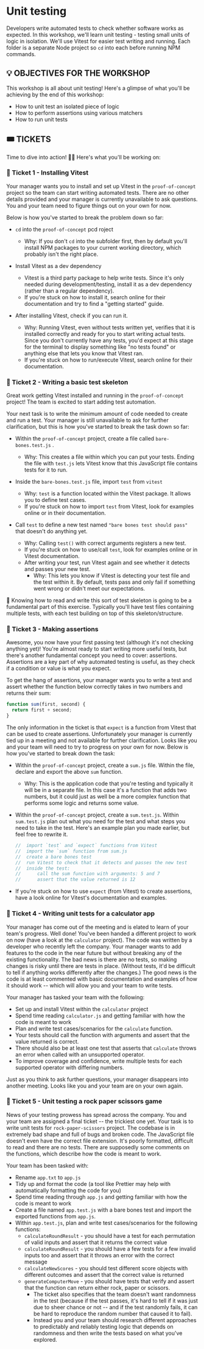 # Unit testing

Developers write automated tests to check whether software works as expected. In this workshop, we'll learn unit testing - testing small units of logic in isolation. We'll use Vitest for easier test writing and running. Each folder is a separate Node project so `cd` into each before running NPM commands.

## 💡 OBJECTIVES FOR THE WORKSHOP

This workshop is all about unit testing! Here's a glimpse of what you'll be achieving by the end of this workshop:

- How to unit test an isolated piece of logic
- How to perform assertions using various matchers
- How to run unit tests

## 🎟️ TICKETS

Time to dive into action! 🏊‍♂️ Here's what you'll be working on:

### 🎫 Ticket 1 - Installing Vitest

Your manager wants you to install and set up Vitest in the `proof-of-concept` project so the team can start writing automated tests. There are no other details provided and your manager is currently unavailable to ask questions. You and your team need to figure things out on your own for now.

Below is how you've started to break the problem down so far:

- `cd` into the `proof-of-concept` pcd roject
  - Why: If you don't `cd` into the subfolder first, then by default you'll install NPM packages to your current working directory, which probably isn't the right place.
- Install Vitest as a dev dependency

  - Vitest is a third party package to help write tests. Since it's only needed during development/testing, install it as a dev dependency (rather than a regular dependency).
  - If you're stuck on how to install it, search online for their documentation and try to find a "getting started" guide.

- After installing Vitest, check if you can run it.

  - Why: Running Vitest, even without tests written yet, verifies that it is installed correctly and ready for you to start writing actual tests. Since you don't currently have any tests, you'd expect at this stage for the terminal to display something like "no tests found" or anything else that lets you know that Vitest ran.
  - If you're stuck on how to run/execute Vitest, search online for their documentation.

### 🎫 Ticket 2 - Writing a basic test skeleton

Great work getting Vitest installed and running in the `proof-of-concept` project! The team is excited to start adding test automation.

Your next task is to write the minimum amount of code needed to create and run a test. Your manager is still unavailable to ask for further clarification, but this is how you've started to break the task down so far:

- Within the `proof-of-concept` project, create a file called `bare-bones.test.js` .
  - Why: This creates a file within which you can put your tests. Ending the file with `test.js` lets Vitest know that this JavaScript file contains tests for it to run.
- Inside the `bare-bones.test.js` file, import `test` from `vitest`
  - Why: `test` is a function located within the Vitest package. It allows you to define test cases.
  - If you're stuck on how to import `test` from Vitest, look for examples online or in their documentation.
- Call `test` to define a new test named `"bare bones test should pass"` that doesn't do anything yet.

  - Why: Calling `test()` with correct arguments registers a new test.
  - If you're stuck on how to use/call `test`, look for examples online or in Vitest documentation.
  - After writing your test, run Vitest again and see whether it detects and passes your new test.
    - Why: This lets you know if Vitest is detecting your test file and the test within it. By default, tests pass and only fail if something went wrong or didn't meet our expectations.

🎯 Knowing how to read and write this sort of test skeleton is going to be a fundamental part of this exercise. Typically you'll have test files containing multiple tests, with each test building on top of this skeleton/structure.

### 🎫 Ticket 3 - Making assertions

Awesome, you now have your first passing test (although it's not checking anything yet)! You're almost ready to start writing more useful tests, but there's another fundamental concept you need to cover: assertions. Assertions are a key part of why automated testing is useful, as they check if a condition or value is what you expect.

To get the hang of assertions, your manager wants you to write a test and assert whether the function below correctly takes in two numbers and returns their sum:

```js
function sum(first, second) {
  return first + second;
}
```

The only information in the ticket is that `expect` is a function from Vitest that can be used to create assertions. Unfortunately your manager is currently tied up in a meeting and not available for further clarification. Looks like you and your team will need to try to progress on your own for now. Below is how you've started to break down the task:

- Within the `proof-of-concept` project, create a `sum.js` file. Within the file, declare and export the above `sum` function.
  - Why: This is the application code that you're testing and typically it will be in a separate file. In this case it's a function that adds two numbers, but it could just as well be a more complex function that performs some logic and returns some value.
- Within the `proof-of-concept` project, create a `sum.test.js`. Within `sum.test.js` plan out what you need for the test and what steps you need to take in the test. Here's an example plan you made earlier, but feel free to rewrite it.

  ```js
  //  import `test` and `expect` functions from Vitest
  //  import the `sum` function from sum.js
  //  create a bare bones test
  //  run Vitest to check that it detects and passes the new test
  //  inside the test:
  //      call the sum function with arguments: 5 and 7
  //      assert that the value returned is 12
  ```

- If you're stuck on how to use `expect` (from Vitest) to create assertions, have a look online for Vitest's documentation and examples.

### 🎫 Ticket 4 - Writing unit tests for a calculator app

Your manager has come out of the meeting and is elated to learn of your team's progress. Well done! You've been handed a different project to work on now (have a look at the `calculator` project). The code was written by a developer who recently left the company. Your manager wants to add features to the code in the near future but without breaking any of the existing functionality. The bad news is there are no tests, so making changes is risky until there are tests in place. (Without tests, it'd be difficult to tell if anything works differently after the changes.) The good news is the code is at least commented with basic documentation and examples of how it should work -- which will allow you and your team to write tests.

Your manager has tasked your team with the following:

- Set up and install Vitest within the `calculator` project
- Spend time reading `calculator.js` and getting familiar with how the code is meant to work
- Plan and write test cases/scenarios for the `calculate` function.
- Your tests should call the function with arguments and assert that the value returned is correct.
- There should also be at least one test that asserts that `calculate` throws an error when called with an unsupported operator.
- To improve coverage and confidence, write multiple tests for each supported operator with differing numbers.

Just as you think to ask further questions, your manager disappears into another meeting. Looks like you and your team are on your own again.

### 🎫 Ticket 5 - Unit testing a rock paper scissors game

News of your testing prowess has spread across the company. You and your team are assigned a final ticket -- the trickiest one yet. Your task is to write unit tests for `rock-paper-scissors` project. The codebase is in extremely bad shape and full of bugs and broken code. The JavaScript file doesn't even have the correct file extension. It's poorly formatted, difficult to read and there are no tests. There are supposedly some comments on the functions, which describe how the code is meant to work.

Your team has been tasked with:

- Rename `app.txt` to `app.js`
- Tidy up and format the code (a tool like Prettier may help with automatically formatting the code for you)
- Spend time reading through `app.js` and getting familiar with how the code is meant to work
- Create a file named `app.test.js` with a bare bones test and import the exported functions from `app.js`.
- Within `app.test.js`, plan and write test cases/scenarios for the following functions:
  - `calculateRoundResult` - you should have a test for each permutation of valid inputs and assert that it returns the correct value
  - `calculateRoundResult` - you should have a few tests for a few invalid inputs too and assert that it throws an error with the correct message
  - `calculateNewScores` - you should test different score objects with different outcomes and assert that the correct value is returned
  - `generateComputerMove` - you should have tests that verify and assert that the function can return either rock, paper or scissors.
    - The ticket also specifies that the team doesn't want randomness in the test (because if the test passes, it's hard to tell if it was just due to sheer chance or not -- and if the test randomly fails, it can be hard to reproduce the random number that caused it to fail).
    - Instead you and your team should research different approaches to predictably and reliably testing logic that depends on randomness and then write the tests based on what you've explored.
